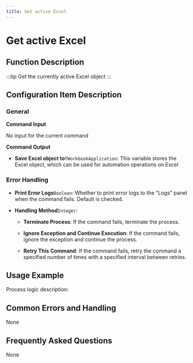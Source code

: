 ```yaml
---
title: Get active Excel
---
```


# Get active Excel

## Function Description

:::tip 
Get the currently active Excel object
:::

## Configuration Item Description

### General

**Command Input**

No input for the current command


**Command Output**

- **Save Excel object to**`TWorkbookApplication`: This variable stores the Excel object, which can be used for automation operations on Excel


### Error Handling

- **Print Error Logs**`Boolean`: Whether to print error logs to the "Logs" panel when the command fails. Default is checked. 

- **Handling Method**`Integer`:

    - **Terminate Process**: If the command fails, terminate the process.

    - **Ignore Exception and Continue Execution**: If the command fails, ignore the exception and continue the process.

    - **Retry This Command**: If the command fails, retry the command a specified number of times with a specified interval between retries.

## Usage Example

Process logic description:

## Common Errors and Handling

None

## Frequently Asked Questions

None

